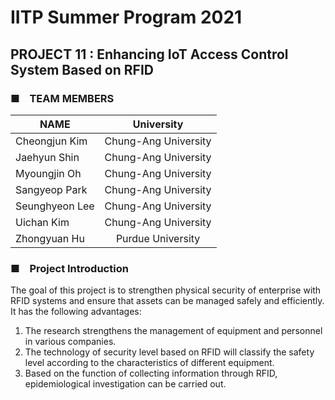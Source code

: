 # IITP Summer Program 2021
## PROJECT 11 : Enhancing IoT Access Control System Based on RFID
### ■&nbsp;&nbsp;&nbsp;&nbsp;TEAM MEMBERS
|NAME|University|
|--|:-:|
|Cheongjun Kim|Chung-Ang University|
|Jaehyun Shin|Chung-Ang University|
|Myoungjin Oh|Chung-Ang University|
|Sangyeop Park|Chung-Ang University|
|Seunghyeon Lee|Chung-Ang University|
|Uichan Kim|Chung-Ang University|
|Zhongyuan Hu|Purdue University|
### ■&nbsp;&nbsp;&nbsp;&nbsp;Project Introduction
The goal of this project is to strengthen physical security of enterprise with RFID systems and ensure that assets can be managed safely and efficiently. It has the following advantages:
1. The research strengthens the management of equipment and personnel in various companies.
2. The technology of security level based on RFID will classify the safety level according to the characteristics of different equipment.
3. Based on the function of collecting information through RFID, epidemiological investigation can be carried out.
